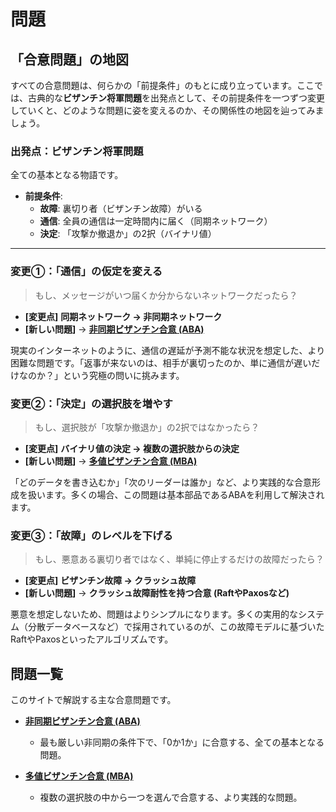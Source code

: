 # 問題

## 「合意問題」の地図

すべての合意問題は、何らかの「前提条件」のもとに成り立っています。ここでは、古典的な**ビザンチン将軍問題**を出発点として、その前提条件を一つずつ変更していくと、どのような問題に姿を変えるのか、その関係性の地図を辿ってみましょう。

### 出発点：ビザンチン将軍問題

全ての基本となる物語です。

- **前提条件**:
  - **故障**: 裏切り者（ビザンチン故障）がいる
  - **通信**: 全員の通信は一定時間内に届く（同期ネットワーク）
  - **決定**: 「攻撃か撤退か」の2択（バイナリ値）

---

### 変更①：「通信」の仮定を変える

> もし、メッセージがいつ届くか分からないネットワークだったら？

* **[変更点]** **同期ネットワーク → 非同期ネットワーク**
* **[新しい問題]** → **[非同期ビザンチン合意 (ABA)](aba.md)**

現実のインターネットのように、通信の遅延が予測不能な状況を想定した、より困難な問題です。「返事が来ないのは、相手が裏切ったのか、単に通信が遅いだけなのか？」という究極の問いに挑みます。

### 変更②：「決定」の選択肢を増やす

> もし、選択肢が「攻撃か撤退か」の2択ではなかったら？

* **[変更点]** **バイナリ値の決定 → 複数の選択肢からの決定**
* **[新しい問題]** → **[多値ビザンチン合意 (MBA)](mba.md)**

「どのデータを書き込むか」「次のリーダーは誰か」など、より実践的な合意形成を扱います。多くの場合、この問題は基本部品であるABAを利用して解決されます。

### 変更③：「故障」のレベルを下げる

> もし、悪意ある裏切り者ではなく、単純に停止するだけの故障だったら？

* **[変更点]** **ビザンチン故障 → クラッシュ故障**
* **[新しい問題]** → **クラッシュ故障耐性を持つ合意 (RaftやPaxosなど)**

悪意を想定しないため、問題はよりシンプルになります。多くの実用的なシステム（分散データベースなど）で採用されているのが、この故障モデルに基づいたRaftやPaxosといったアルゴリズムです。

## 問題一覧

このサイトで解説する主な合意問題です。

- **[非同期ビザンチン合意 (ABA)](aba.md)**
    * 最も厳しい非同期の条件下で、「0か1か」に合意する、全ての基本となる問題。

- **[多値ビザンチン合意 (MBA)](mba.md)**
    * 複数の選択肢の中から一つを選んで合意する、より実践的な問題。
